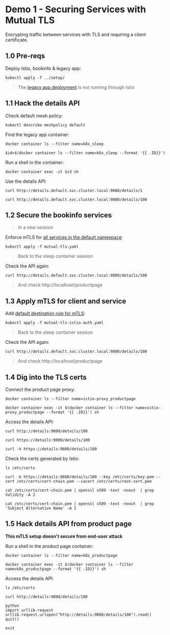 # Demo 1 - Securing Services with Mutual TLS

Encrypting traffic between services with TLS and requiring a client certificate.

## 1.0 Pre-reqs

Deploy Istio, bookinfo & legacy app:

```
kubectl apply -f ../setup/
```

> The [legacy app deployment](../setup/06_sleep.yaml) is not running through Istio

## 1.1 Hack the details API

Check default mesh policy:

```
kubectl describe meshpolicy default
```

Find the legacy app container:

```
docker container ls --filter name=k8s_sleep

$id=$(docker container ls --filter name=k8s_sleep --format '{{ .ID}}')
```

Run a shell in the container:

```
docker container exec -it $id sh
```

Use the details API:

```
curl http://details.default.svc.cluster.local:9080/details/1

curl http://details.default.svc.cluster.local:9080/details/100
```

## 1.2 Secure the bookinfo services

> In a new session

Enforce mTLS for [all services in the default namespace](mutual-tls.yaml):

```
kubectl apply -f mutual-tls.yaml
```

> Back to the sleep container session

Check the API again:

```
curl http://details.default.svc.cluster.local:9080/details/100
```

> And check http://localhost/productpage

## 1.3 Apply mTLS for client and service

Add [default destination rule for mTLS](mutual-tls-istio-auth.yaml):

```
kubectl apply -f mutual-tls-istio-auth.yaml
```

> Back to the sleep container session

Check the API again:

```
curl http://details.default.svc.cluster.local:9080/details/100
```

> And check http://localhost/productpage

## 1.4 Dig into the TLS certs

Connect the product page proxy:

```
docker container ls --filter name=istio-proxy_productpage

docker container exec -it $(docker container ls --filter name=istio-proxy_productpage --format '{{ .ID}}') sh
```

Access the details API:

```
curl http://details:9080/details/100

curl https://details:9080/details/100

curl -k https://details:9080/details/100
```

Check the certs generated by Istio:

```
ls /etc/certs

curl -k https://details:9080/details/100 --key /etc/certs/key.pem --cert /etc/certs/cert-chain.pem --cacert /etc/certs/root-cert.pem

cat /etc/certs/cert-chain.pem | openssl x509 -text -noout  | grep Validity -A 2

cat /etc/certs/cert-chain.pem | openssl x509 -text -noout  | grep 'Subject Alternative Name' -A 1
```

## 1.5 Hack details API from product page


**This mTLS setup doesn't secure from end-user attack**

Run a shell in the product page container:

```
docker container ls --filter name=k8s_productpage

docker container exec -it $(docker container ls --filter name=k8s_productpage --format '{{ .ID}}') sh
```

Access the details API:

```
ls /etc/certs

curl http://details:9080/details/100

python
import urllib.request
urllib.request.urlopen("http://details:9080/details/100").read()
quit()

exit
```